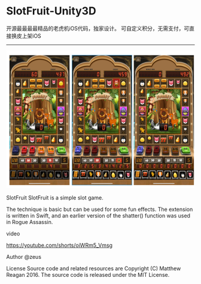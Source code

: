 # SlotFruit-Unity3D
开源最最最最精品的老虎机iOS代码，独家设计。 可自定义积分，无需支付，可直接换皮上架iOS


-----


![](images/Snipaste_2023-06-06_15-07-49.png)


SlotFruit
SlotFruit is a simple slot game.

The technique is basic but can be used for some fun effects. The extension is written in Swift, and an earlier version of the shatter() function was used in Rogue Assassin.

video

https://youtube.com/shorts/oiWRm5_Vmsg

Author
@zeus

License
Source code and related resources are Copyright (C) Matthew Reagan 2016. The source code is released under the MIT License.
